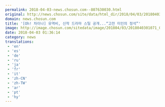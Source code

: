 ```yaml
---
permalink: 2018-04-03-news.chosun.com--807630030.html
original: http://news.chosun.com/site/data/html_dir/2018/04/03/2018040301117.html
domain: news.chosun.com
title: '[Oh! 차이나] 유역비, 신작 드라마 스틸 공개...“고전 미인의 정석”'
image: http://image.chosun.com/sitedata/image/201804/03/2018040301071_0.jpg
date: 2018-04-03 01:36:14
category: news
translations: 
 - 'en'
 - 'es'
 - 'de'
 - 'ru'
 - 'ja'
 - 'fr'
 - 'it'
 - 'zh-CN'
 - 'zh-TW'
 - 'ar'
 - 'pt'
 - 'hy'
---
```


